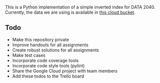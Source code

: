 This is a Python implementation of a simple inverted index for DATA 2040.
Currently, the data we are using is available in 
[this cloud bucket](https://storage.googleapis.com/data2040-data/data.zip).

## Todo
- Make this repository private
- Improve handouts for all assignments
- Create robust solutions for all assignments
- Make test cases
- Incorporate code coverage tools
- Incorporate code style tools (pylint)
- Share the Google Cloud project with team members
- Add these todos to the Trello board